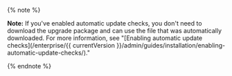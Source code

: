 {% note %}

**Note:** If you've enabled automatic update checks, you don't need to download the upgrade package and can use the file that was automatically downloaded. For more information, see "[Enabling automatic update checks](/enterprise/{{ currentVersion }}/admin/guides/installation/enabling-automatic-update-checks/)."

{% endnote %}
